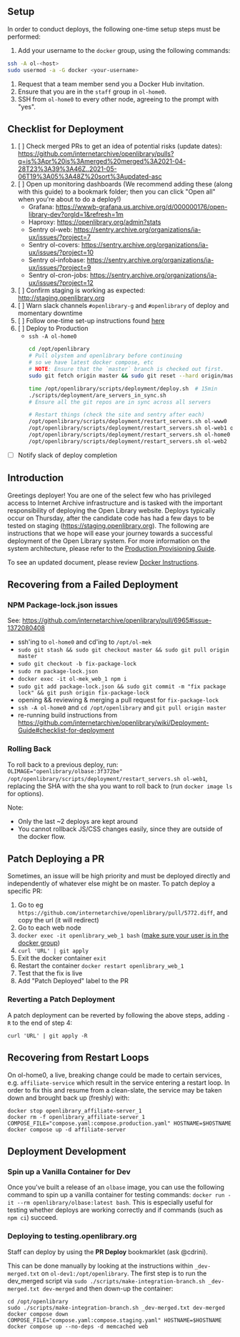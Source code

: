 ## Setup

In order to conduct deploys, the following one-time setup steps must be performed:

1. Add your username to the `docker` group, using the following commands:
```sh
ssh -A ol-<host>
sudo usermod -a -G docker <your-username>
```
1. Request that a team member send you a Docker Hub invitation.
2. Ensure that you are in the `staff` group in `ol-home0`.
3. SSH from `ol-home0` to every other node, agreeing to the prompt with "yes".

## Checklist for Deployment

1. [ ] Check merged PRs to get an idea of potential risks (update dates): https://github.com/internetarchive/openlibrary/pulls?q=is%3Apr%20is%3Amerged%20merged%3A2021-04-28T23%3A39%3A46Z..2021-05-06T19%3A05%3A48Z%20sort%3Aupdated-asc
2. [ ] Open up monitoring dashboards (We recommend adding these (along with this guide) to a bookmark folder; then you can click "Open all" when you're about to do a deploy!)
    - Grafana: https://wwwb-grafana.us.archive.org/d/000000176/open-library-dev?orgId=1&refresh=1m
    - Haproxy: https://openlibrary.org/admin?stats
    - Sentry ol-web: https://sentry.archive.org/organizations/ia-ux/issues/?project=7
    - Sentry ol-covers: https://sentry.archive.org/organizations/ia-ux/issues/?project=10
    - Sentry ol-infobase: https://sentry.archive.org/organizations/ia-ux/issues/?project=9
    - Sentry ol-cron-jobs: https://sentry.archive.org/organizations/ia-ux/issues/?project=12
3. [ ] Confirm staging is working as expected: http://staging.openlibrary.org
4. [ ] Warn slack channels `#openlibrary-g` and `#openlibrary` of deploy and momentary downtime
5. [ ] Follow one-time set-up instructions found [here](#setup-stuff)
6. [ ] Deploy to Production
    - `ssh -A ol-home0`
        ```sh
        cd /opt/openlibrary
        # Pull olystem and openlibrary before continuing
        # so we have latest docker compose, etc
        # NOTE: Ensure that the `master` branch is checked out first.
        sudo git fetch origin master && sudo git reset --hard origin/master

        time /opt/openlibrary/scripts/deployment/deploy.sh  # 15min
        ./scripts/deployment/are_servers_in_sync.sh
        # Ensure all the git repos are in sync across all servers

        # Restart things (check the site and sentry after each)
        /opt/openlibrary/scripts/deployment/restart_servers.sh ol-www0
        /opt/openlibrary/scripts/deployment/restart_servers.sh ol-web1 ol-covers0
        /opt/openlibrary/scripts/deployment/restart_servers.sh ol-home0 && docker restart openlibrary-infobase_nginx-1
        /opt/openlibrary/scripts/deployment/restart_servers.sh ol-web2
        ````
- [ ] Notify slack of deploy completion

## Introduction

Greetings deployer! You are one of the select few who has privileged access to Internet Archive infrastructure and is tasked with the important responsibility of deploying the Open Library website. Deploys typically occur on Thursday, after the candidate code has had a few days to be tested on staging (https://staging.openlibrary.org). The following are instructions that we hope will ease your journey towards a successful deployment of the Open Library system. For more information on the system architecture, please refer to the [Production Provisioning Guide](https://github.com/internetarchive/openlibrary/wiki/Production-Service-Architecture).

To see an updated document, please review [Docker Instructions](https://github.com/internetarchive/openlibrary/blob/master/docker/README.md).

## Recovering from a Failed Deployment

### NPM Package-lock.json issues

See: https://github.com/internetarchive/openlibrary/pull/6965#issue-1372080408

* ssh'ing to `ol-home0` and cd'ing to `/opt/ol-mek`
* `sudo git stash && sudo git checkout master && sudo git pull origin master` 
* `sudo git checkout -b fix-package-lock`
* `sudo rm package-lock.json`
* `docker exec -it ol-mek_web_1 npm i`
* `sudo git add package-lock.json && sudo git commit -m "fix package lock" && git push origin fix-package-lock`
* opening && reviewing & merging a pull request for `fix-package-lock`
* `ssh -A ol-home0` and `cd /opt/openlibrary` and `git pull origin master`
* re-running build instructions from https://github.com/internetarchive/openlibrary/wiki/Deployment-Guide#checklist-for-deployment


### Rolling Back

To roll back to a previous deploy, run: `OLIMAGE="openlibrary/olbase:3f372be" /opt/openlibrary/scripts/deployment/restart_servers.sh ol-web1`, replacing the SHA with the sha you want to roll back to (run `docker image ls` for options).

Note:
- Only the last ~2 deploys are kept around
- You cannot rollback JS/CSS changes easily, since they are outside of the docker flow.

## Patch Deploying a PR

Sometimes, an issue will be high priority and must be deployed directly and independently of whatever else might be on master. To patch deploy a specific PR:

1. Go to eg `https://github.com/internetarchive/openlibrary/pull/5772.diff`, and copy the url (it will redirect)
2. Go to each web node
3. `docker exec -it openlibrary_web_1 bash` ([make sure your user is in the docker group](#adding-your-user-to-the-docker-group))
4. `curl 'URL' | git apply`
5. Exit the docker container `exit`
6. Restart the container `docker restart openlibrary_web_1`
7. Test that the fix is live
8. Add "Patch Deployed" label to the PR

### Reverting a Patch Deployment

A patch deployment can be reverted by following the above steps, adding `-R` to the end of step 4:
```
curl 'URL' | git apply -R
```

## Recovering from Restart Loops

On ol-home0, a live, breaking change could be made to certain services, e.g. `affiliate-service` which result in the service entering a restart loop. In order to fix this and resume from a clean-slate, the service may be taken down and brought back up (freshly) with:

```
docker stop openlibrary_affiliate-server_1
docker rm -f openlibrary_affiliate-server_1
COMPOSE_FILE="compose.yaml:compose.production.yaml" HOSTNAME=$HOSTNAME docker compose up -d affiliate-server
```

## Deployment Development

### Spin up a Vanilla Container for Dev

Once you've built a release of an `olbase` image, you can use the following command to spin up a vanilla container for testing commands:
`docker run -it --rm openlibrary/olbase:latest bash`. This is especially useful for testing whether deploys are working correctly and if commands (such as `npm ci`) succeed.

### Deploying to testing.openlibrary.org

Staff can deploy by using the **PR Deploy** bookmarklet (ask @cdrini).

This can be done manually by looking at the instructions within `_dev-merged.txt` on `ol-dev1:/opt/openlibrary`. The first step is to run the dev_merged script via `sudo ./scripts/make-integration-branch.sh _dev-merged.txt dev-merged` and then down-up the container:

```
cd /opt/openlibrary
sudo ./scripts/make-integration-branch.sh _dev-merged.txt dev-merged
docker compose down
COMPOSE_FILE="compose.yaml:compose.staging.yaml" HOSTNAME=$HOSTNAME docker compose up --no-deps -d memcached web
```